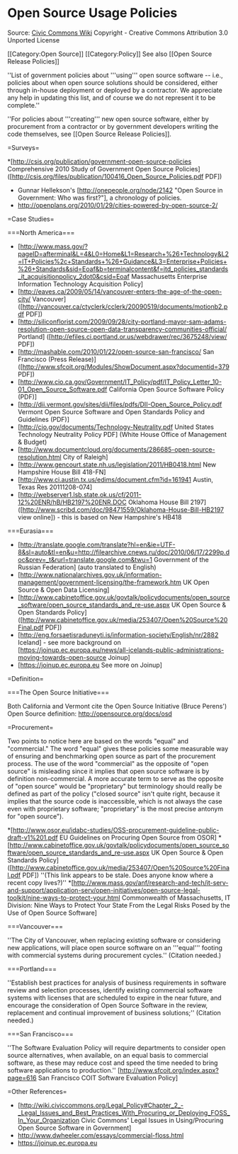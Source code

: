 # Open Source Usage Policies
Source: [Civic Commons Wiki](http://wiki.civiccommons.org/Open_Source_Usage_Policies)
Copyright - Creative Commons Attribution 3.0 Unported License

[[Category:Open Source]]
[[Category:Policy]]
See also [[Open Source Release Policies]]

''List of government policies about '''using''' open source software -- i.e., policies about when open source solutions should be considered, either through in-house deployment or deployed by a contractor.  We appreciate any help in updating this list, and of course we do not represent it to be complete.''

''For policies about '''creating''' new open source software, either by procurement from a contractor or by government developers writing the code themselves, see [[Open Source Release Policies]].

=Surveys=

*[http://csis.org/publication/government-open-source-policies Comprehensive 2010 Study of Government Open Source Policies] ([http://csis.org/files/publication/100416_Open_Source_Policies.pdf PDF])
* Gunnar Hellekson's [http://onepeople.org/node/2142 "Open Source in Government: Who was first?"], a chronology of policies.
* http://openplans.org/2010/01/29/cities-powered-by-open-source-2/

=Case Studies=

===North America===

* [http://www.mass.gov/?pageID=afterminal&L=4&L0=Home&L1=Research+%26+Technology&L2=IT+Policies%2c+Standards+%26+Guidance&L3=Enterprise+Policies+%26+Standards&sid=Eoaf&b=terminalcontent&f=itd_policies_standards_it_acquisitionpolicy_2dot0&csid=Eoaf Massachusetts Enterprise Information Technology Acquisition Policy]
* [http://eaves.ca/2009/05/14/vancouver-enters-the-age-of-the-open-city/ Vancouver] ([http://vancouver.ca/ctyclerk/cclerk/20090519/documents/motionb2.pdf PDF])
* [http://siliconflorist.com/2009/09/28/city-portland-mayor-sam-adams-resolution-open-source-open-data-transparency-communities-official/ Portland] ([http://efiles.ci.portland.or.us/webdrawer/rec/3675248/view/ PDF])
* [http://mashable.com/2010/01/22/open-source-san-francisco/ San Francisco (Press Release)] ([http://www.sfcoit.org/Modules/ShowDocument.aspx?documentid=379 PDF])
* [http://www.cio.ca.gov/Government/IT_Policy/pdf/IT_Policy_Letter_10-01_Open_Source_Software.pdf California Open Source Software Policy (PDF)]
* [http://dii.vermont.gov/sites/dii/files/pdfs/DII-Open_Source_Policy.pdf Vermont Open Source Software and Open Standards Policy and Guidelines (PDF)]
* [http://cio.gov/documents/Technology-Neutrality.pdf United States Technology Neutrality Policy PDF] (White House Office of Management & Budget)
* [http://www.documentcloud.org/documents/286685-open-source-resolution.html City of Raleigh]
* [http://www.gencourt.state.nh.us/legislation/2011/HB0418.html New Hampshire House Bill 418-FN]
* [http://www.ci.austin.tx.us/edims/document.cfm?id=161941 Austin, Texas Res 20111208-074]
* [http://webserver1.lsb.state.ok.us/cf/2011-12%20ENR/hB/HB2197%20ENR.DOC Oklahoma House Bill 2197] ([http://www.scribd.com/doc/98471559/Oklahoma-House-Bill-HB2197 view online]) - this is based on New Hampshire's HB418

===Eurasia===

* [http://translate.google.com/translate?hl=en&ie=UTF-8&sl=auto&tl=en&u=http://filearchive.cnews.ru/doc/2010/06/17/2299p.doc&prev=_t&rurl=translate.google.com&twu=1 Government of the Russian Federation] (auto translated to English)
* [http://www.nationalarchives.gov.uk/information-management/government-licensing/the-framework.htm UK Open Source & Open Data Licensing]
* [http://www.cabinetoffice.gov.uk/govtalk/policydocuments/open_source_software/open_source_standards_and_re-use.aspx UK Open Source & Open Standards Policy] ([http://www.cabinetoffice.gov.uk/media/253407/Open%20Source%20Final.pdf PDF])
* [http://eng.forsaetisraduneyti.is/information-society/English/nr/2882 Iceland] - see more background on [https://joinup.ec.europa.eu/news/all-icelands-public-administrations-moving-towards-open-source Joinup]
* [https://joinup.ec.europa.eu See more on Joinup]


=Definition=

===The Open Source Initiative===

Both California and Vermont cite the Open Source Initiative (Bruce Perens') Open Source definition: http://opensource.org/docs/osd

=Procurement=

Two points to notice here are based on the words "equal" and "commercial." The word "equal" gives these policies some measurable way of ensuring and benchmarking open source as part of the procurement process. The use of the word "commercial" as the opposite of "open source" is misleading since it implies that open source software is by definition non-commercial. A more accurate term to serve as the opposite of "open source" would be "proprietary" but terminology should really be defined as part of the policy ("closed source" isn't quite right, because it implies that the source code is inaccessible, which is not always the case even with proprietary software; "proprietary" is the most precise antonym for "open source").

*[http://www.osor.eu/idabc-studies/OSS-procurement-guideline-public-draft-v1%201.pdf EU Guidelines on Procuring Open Source from OSOR]
*[http://www.cabinetoffice.gov.uk/govtalk/policydocuments/open_source_software/open_source_standards_and_re-use.aspx UK Open Source & Open Standards Policy] ([http://www.cabinetoffice.gov.uk/media/253407/Open%20Source%20Final.pdf PDF]) ''(This link appears to be stale.  Does anyone know where a recent copy lives?)''
*[http://www.mass.gov/anf/research-and-tech/it-serv-and-support/application-serv/open-initiatives/open-source-legal-toolkit/nine-ways-to-protect-your.html Commonwealth of Massachusetts, IT Division: Nine Ways to Protect Your State From the Legal Risks Posed by the Use of Open Source Software]

===Vancouver===

''The City of Vancouver, when replacing existing software or considering new applications, will place open source software on an '''equal''' footing with commercial systems during procurement cycles.''  (Citation needed.)

===Portland===

''Establish best practices for analysis of business requirements in software review and selection processes, identify existing commercial software systems with licenses that are scheduled to expire in the near future, and encourage the consideration of Open Source Software in the review, replacement and continual improvement of business solutions;'' (Citation needed.)

===San Francisco===

''The Software Evaluation Policy will require departments to consider open source alternatives, when available, on an equal basis to commercial software, as these may reduce cost and speed the time needed to bring software applications to production.''  [http://www.sfcoit.org/index.aspx?page=616 San Francisco COIT Software Evaluation Policy]

=Other References=

* [http://wiki.civiccommons.org/Legal_Policy#Chapter_2_-_Legal_Issues_and_Best_Practices_With_Procuring_or_Deploying_FOSS_In_Your_Organization Civic Commons' Legal Issues in Using/Procuring Open Source Software in Government]
* http://www.dwheeler.com/essays/commercial-floss.html
* https://joinup.ec.europa.eu